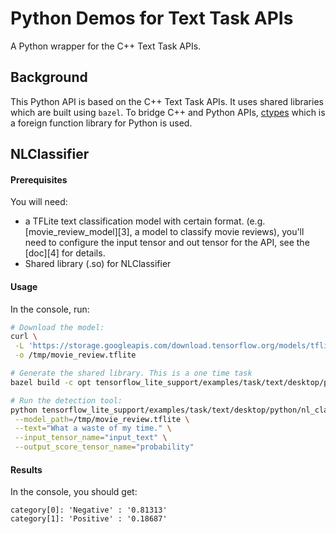# Python Demos for Text Task APIs

A Python wrapper for the C++ Text Task APIs.

## Background
This Python API is based on the C++ Text Task APIs. It uses shared libraries which are built using `bazel`. To bridge C++ and Python APIs,  [ctypes](https://docs.python.org/3/library/ctypes.html) which is a foreign function library for Python is used.

## NLClassifier

#### Prerequisites

You will need:

* a TFLite text classification model with certain format.
(e.g. [movie_review_model][3], a model to classify movie reviews), you'll need
to configure the input tensor and out tensor for the API, see the [doc][4] for 
details.
* Shared library (.so) for NLClassifier
#### Usage

In the console, run:

```bash
# Download the model:
curl \
 -L 'https://storage.googleapis.com/download.tensorflow.org/models/tflite/text_classification/text_classification_v2.tflite' \
 -o /tmp/movie_review.tflite

# Generate the shared library. This is a one time task
bazel build -c opt tensorflow_lite_support/examples/task/text/desktop/python/cc:invoke_nl_classifier

# Run the detection tool:
python tensorflow_lite_support/examples/task/text/desktop/python/nl_classifier_demo.py \
 --model_path=/tmp/movie_review.tflite \
 --text="What a waste of my time." \
 --input_tensor_name="input_text" \
 --output_score_tensor_name="probability"
```

#### Results

In the console, you should get:

```
category[0]: 'Negative' : '0.81313'
category[1]: 'Positive' : '0.18687'
```